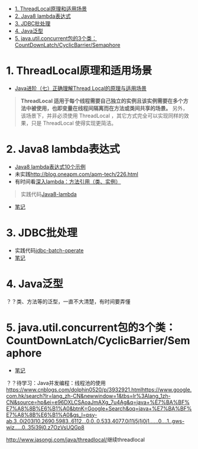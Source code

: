 <!-- TOC -->

- [1. ThreadLocal原理和适用场景](#1-threadlocal原理和适用场景)
- [2. Java8 lambda表达式](#2-java8-lambda表达式)
- [3. JDBC批处理](#3-jdbc批处理)
- [4. Java泛型](#4-java泛型)
- [5. java.util.concurrent包的3个类：CountDownLatch/CyclicBarrier/Semaphore](#5-javautilconcurrent包的3个类countdownlatchcyclicbarriersemaphore)

<!-- /TOC -->
# 1. ThreadLocal原理和适用场景
- [Java进阶（七）正确理解Thread Local的原理与适用场景](http://www.jasongj.com/java/threadlocal/)

>**ThreadLocal 适用于每个线程需要自己独立的实例且该实例需要在多个方法中被使用，也即变量在线程间隔离而在方法或类间共享的场景。**
另外，该场景下，并非必须使用 ThreadLocal ，其它方式完全可以实现同样的效果，只是 ThreadLocal 使得实现更简洁。
# 2. Java8 lambda表达式
- [Java8 lambda表达式10个示例](http://www.importnew.com/16436.html)
- 未实践<http://blog.oneapm.com/apm-tech/226.html>
- 有时间看[深入lambda：方法引用（类、实例）](https://www.cnblogs.com/figure9/p/java-8-lambdas-insideout-language-features.html)

> 实践代码[Java8-lambda](code/Java8-lambda)
- [笔记](code\Java8-lambda\note.md)

# 3. JDBC批处理
- 实践代码[jdbc-batch-operate](code/jdbc-batch-operate)
- [笔记](code/jdbc-batch-operate/note.md)

# 4. Java泛型
？？类、方法等的泛型，一直不大清楚，有时间要弄懂

# 5. java.util.concurrent包的3个类：CountDownLatch/CyclicBarrier/Semaphore
- [笔记](code/concurrent/note.md)





？？待学习：Java并发编程：线程池的使用<https://www.cnblogs.com/dolphin0520/p/3932921.html><https://www.google.com.hk/search?lr=lang_zh-CN&newwindow=1&tbs=lr%3Alang_1zh-CN&source=hp&ei=e96DXLCSAoaJmAXg_7u4Ag&q=java+%E7%BA%BF%E7%A8%8B%E6%B1%A0&btnK=Google+Search&oq=java+%E7%BA%BF%E7%A8%8B%E6%B1%A0&gs_l=psy-ab.3..0i203l10.2690.5983..6112...0.0..0.533.4077.0j11j5j1j0j1......0....1..gws-wiz.....0..35i39j0.z7OzVsUQGp8>

<http://www.jasongj.com/java/threadlocal/>继续threadlocal

